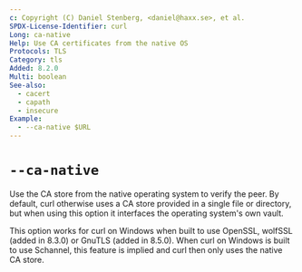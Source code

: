 ```yaml
---
c: Copyright (C) Daniel Stenberg, <daniel@haxx.se>, et al.
SPDX-License-Identifier: curl
Long: ca-native
Help: Use CA certificates from the native OS
Protocols: TLS
Category: tls
Added: 8.2.0
Multi: boolean
See-also:
  - cacert
  - capath
  - insecure
Example:
  - --ca-native $URL
---
```


# `--ca-native`

Use the CA store from the native operating system to verify the peer. By
default, curl otherwise uses a CA store provided in a single file or
directory, but when using this option it interfaces the operating system's own
vault.

This option works for curl on Windows when built to use OpenSSL, wolfSSL
(added in 8.3.0) or GnuTLS (added in 8.5.0). When curl on Windows is built to
use Schannel, this feature is implied and curl then only uses the native CA
store.
